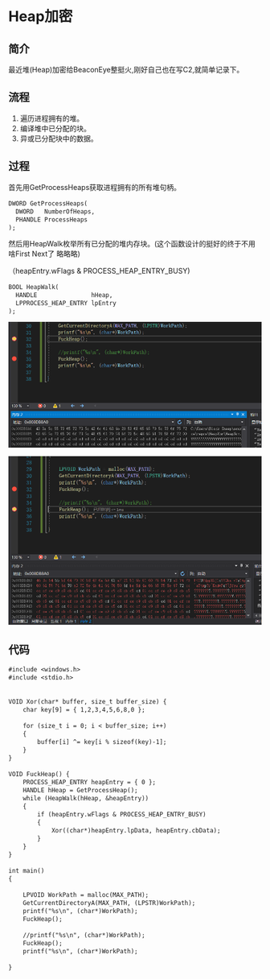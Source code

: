 # Heap加密

## 简介

最近堆\(Heap\)加密给BeaconEye整挺火,刚好自己也在写C2,就简单记录下。

## 流程

1. 遍历进程拥有的堆。
2. 编译堆中已分配的块。
3. 异或已分配块中的数据。

## 过程

首先用GetProcessHeaps获取进程拥有的所有堆句柄。

```text
DWORD GetProcessHeaps(
  DWORD   NumberOfHeaps,
  PHANDLE ProcessHeaps
);
```

然后用HeapWalk枚举所有已分配的堆内存块。\(这个函数设计的挺好的终于不用啥First Next了 略略略\)

（heapEntry.wFlags & PROCESS\_HEAP\_ENTRY\_BUSY\)

```text
BOOL HeapWalk(
  HANDLE               hHeap,
  LPPROCESS_HEAP_ENTRY lpEntry
);
```

![](../../.gitbook/assets/image%20%28289%29.png)

![](../../.gitbook/assets/image%20%28288%29.png)

## 代码

```text
#include <windows.h>
#include <stdio.h>


VOID Xor(char* buffer, size_t buffer_size) {
	char key[9] = { 1,2,3,4,5,6,8,0 };

	for (size_t i = 0; i < buffer_size; i++)
	{
		buffer[i] ^= key[i % sizeof(key)-1];
	}
}

VOID FuckHeap() {
	PROCESS_HEAP_ENTRY heapEntry = { 0 };
	HANDLE hHeap = GetProcessHeap();
	while (HeapWalk(hHeap, &heapEntry))
	{
		if (heapEntry.wFlags & PROCESS_HEAP_ENTRY_BUSY)
		{
			Xor((char*)heapEntry.lpData, heapEntry.cbData);
		}
	}
}

int main()
{
	
	LPVOID WorkPath = malloc(MAX_PATH);
	GetCurrentDirectoryA(MAX_PATH, (LPSTR)WorkPath);
	printf("%s\n", (char*)WorkPath);
	FuckHeap();

	//printf("%s\n", (char*)WorkPath);
	FuckHeap();
	printf("%s\n", (char*)WorkPath);

}
```

